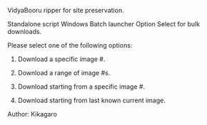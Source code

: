 VidyaBooru ripper for site preservation.

Standalone script
Windows Batch launcher
Option Select for bulk downloads.

Please select one of the following options:

1. Download a specific image #.

2. Download a range of image #s.

3. Download starting from a specific image #.

4. Download starting from last known current image.


Author: Kikagaro